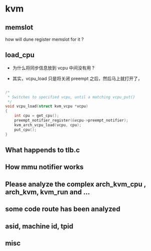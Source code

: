 # kvm

## memslot
how will dune register memslot for it ?

## load_cpu
- 为什么将同步信息放到 vcpu 中间没有用 ?


- 其实，vcpu_load 只是将关闭 preempt 之后，然后马上就打开了，
```c

/*
 * Switches to specified vcpu, until a matching vcpu_put()
 */
void vcpu_load(struct kvm_vcpu *vcpu)
{
	int cpu = get_cpu();
	preempt_notifier_register(&vcpu->preempt_notifier);
	kvm_arch_vcpu_load(vcpu, cpu);
	put_cpu();
}
```


## What happends to tlb.c

## How mmu notifier works

## Please analyze the complex arch_kvm_cpu , arch_kvm, kvm_run and ...

## some code route has been analyzed

## asid, machine id, tpid

## misc
